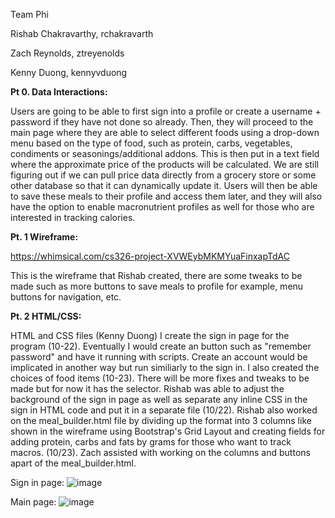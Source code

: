 Team Phi

Rishab Chakravarthy, rchakravarth 

Zach Reynolds, ztreyenolds

Kenny Duong, kennyvduong

**Pt 0. Data Interactions:**

Users are going to be able to first sign into a profile or create a username + password if they have not done so already. 
Then, they will proceed to the main page where they are able to select different foods using a drop-down menu based on the
type of food, such as protein, carbs, vegetables, condiments or seasonings/additional addons. This is then put in a text field
where the approximate price of the products will be calculated. We are still figuring out if we can pull price data directly 
from a grocery store or some other database so that it can dynamically update it. Users will then be able to save these meals
to their profile and access them later, and they will also have the option to enable macronutrient profiles as well for those 
who are interested in tracking calories.


**Pt. 1 Wireframe:**

https://whimsical.com/cs326-project-XVWEybMKMYuaFinxapTdAC

This is the wireframe that Rishab created, there are some tweaks to be made such as
more buttons to save meals to profile for example, menu buttons for navigation, etc.

**Pt. 2 HTML/CSS:**

HTML and CSS files (Kenny Duong)
I create the sign in page for the program (10-22). Eventually I would create an button such as "remember password" and have it running with scripts. Create an account would be implicated in another way but run similiarly to the sign in. I also created the choices of food items (10-23). There will be more fixes and tweaks to be made but for now it has the selector. Rishab was able to adjust the background of the sign in page as well as separate any inline CSS in the sign in HTML code and put it in a separate file (10/22). Rishab also worked on the meal_builder.html file by dividing up the format into 3 columns like shown in the wireframe using Bootstrap's Grid Layout and creating fields for adding protein, carbs and fats by grams for those who want to track macros. (10/23). Zach assisted with working on the columns and buttons apart of the meal_builder.html.

Sign in page: 
![image](https://user-images.githubusercontent.com/60271599/138577397-b33bf0e3-874e-4642-8dc6-01a46e9cdc9b.png)

Main page:
![image](https://user-images.githubusercontent.com/60271599/138577384-e831f2bd-0691-495c-b998-e4b9f688a8a7.png)

